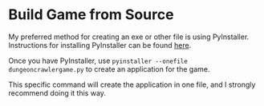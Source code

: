# Build Game from Source

My preferred method for creating an exe or other file is using PyInstaller. Instructions for installing PyInstaller can be found [here](https://pyinstaller.org/en/stable/installation.html).

Once you have PyInstaller, use `pyinstaller --onefile dungeoncrawlergame.py` to create an application for the game. 

This specific command will create the application in one file, and I strongly recommend doing it this way.
